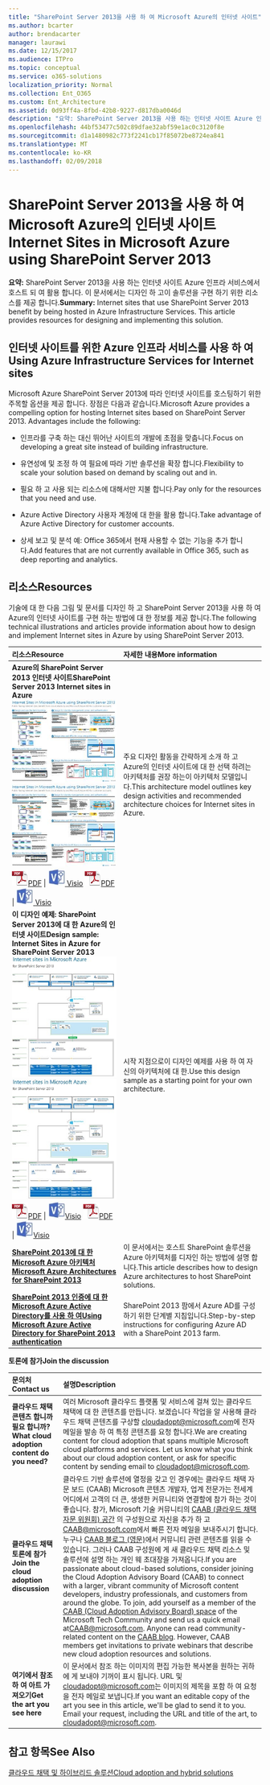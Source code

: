 ```yaml
---
title: "SharePoint Server 2013을 사용 하 여 Microsoft Azure의 인터넷 사이트"
ms.author: bcarter
author: brendacarter
manager: laurawi
ms.date: 12/15/2017
ms.audience: ITPro
ms.topic: conceptual
ms.service: o365-solutions
localization_priority: Normal
ms.collection: Ent_O365
ms.custom: Ent_Architecture
ms.assetid: 0d93ff4a-8fbd-42b8-9227-d817dba0046d
description: "요약: SharePoint Server 2013을 사용 하는 인터넷 사이트 Azure 인프라 서비스에서 호스트 되 여 활용 합니다. 이 문서에서는 디자인 하 고이 솔루션을 구현 하기 위한 리소스를 제공 합니다."
ms.openlocfilehash: 44bf53477c502c89dfae32abf59e1ac0c3120f8e
ms.sourcegitcommit: d1a1480982c773f2241cb17f85072be8724ea841
ms.translationtype: MT
ms.contentlocale: ko-KR
ms.lasthandoff: 02/09/2018
---
```

# <a name="internet-sites-in-microsoft-azure-using-sharepoint-server-2013"></a><span data-ttu-id="affd8-104">SharePoint Server 2013을 사용 하 여 Microsoft Azure의 인터넷 사이트</span><span class="sxs-lookup"><span data-stu-id="affd8-104">Internet Sites in Microsoft Azure using SharePoint Server 2013</span></span>

 <span data-ttu-id="affd8-p102">**요약:** SharePoint Server 2013을 사용 하는 인터넷 사이트 Azure 인프라 서비스에서 호스트 되 여 활용 합니다. 이 문서에서는 디자인 하 고이 솔루션을 구현 하기 위한 리소스를 제공 합니다.</span><span class="sxs-lookup"><span data-stu-id="affd8-p102">**Summary:** Internet sites that use SharePoint Server 2013 benefit by being hosted in Azure Infrastructure Services. This article provides resources for designing and implementing this solution.</span></span>
  
## <a name="using-azure-infrastructure-services-for-internet-sites"></a><span data-ttu-id="affd8-107">인터넷 사이트를 위한 Azure 인프라 서비스를 사용 하 여</span><span class="sxs-lookup"><span data-stu-id="affd8-107">Using Azure Infrastructure Services for Internet sites</span></span>

<span data-ttu-id="affd8-p103">Microsoft Azure SharePoint Server 2013에 따라 인터넷 사이트를 호스팅하기 위한 주목할 옵션을 제공 합니다. 장점은 다음과 같습니다.</span><span class="sxs-lookup"><span data-stu-id="affd8-p103">Microsoft Azure provides a compelling option for hosting Internet sites based on SharePoint Server 2013. Advantages include the following:</span></span>
  
- <span data-ttu-id="affd8-110">인프라를 구축 하는 대신 뛰어난 사이트의 개발에 초점을 맞춥니다.</span><span class="sxs-lookup"><span data-stu-id="affd8-110">Focus on developing a great site instead of building infrastructure.</span></span>
    
- <span data-ttu-id="affd8-111">유연성에 및 조정 하 여 필요에 따라 기반 솔루션을 확장 합니다.</span><span class="sxs-lookup"><span data-stu-id="affd8-111">Flexibility to scale your solution based on demand by scaling out and in.</span></span>
    
- <span data-ttu-id="affd8-112">필요 하 고 사용 되는 리소스에 대해서만 지불 합니다.</span><span class="sxs-lookup"><span data-stu-id="affd8-112">Pay only for the resources that you need and use.</span></span>
    
- <span data-ttu-id="affd8-113">Azure Active Directory 사용자 계정에 대 한을 활용 합니다.</span><span class="sxs-lookup"><span data-stu-id="affd8-113">Take advantage of Azure Active Directory for customer accounts.</span></span>
    
- <span data-ttu-id="affd8-114">상세 보고 및 분석 예: Office 365에서 현재 사용할 수 없는 기능을 추가 합니다.</span><span class="sxs-lookup"><span data-stu-id="affd8-114">Add features that are not currently available in Office 365, such as deep reporting and analytics.</span></span>
    
## <a name="resources"></a><span data-ttu-id="affd8-115">리소스</span><span class="sxs-lookup"><span data-stu-id="affd8-115">Resources</span></span>

<span data-ttu-id="affd8-116">기술에 대 한 다음 그림 및 문서를 디자인 하 고 SharePoint Server 2013을 사용 하 여 Azure의 인터넷 사이트를 구현 하는 방법에 대 한 정보를 제공 합니다.</span><span class="sxs-lookup"><span data-stu-id="affd8-116">The following technical illustrations and articles provide information about how to design and implement Internet sites in Azure by using SharePoint Server 2013.</span></span>
  
|<span data-ttu-id="affd8-117">**리소스**</span><span class="sxs-lookup"><span data-stu-id="affd8-117">**Resource**</span></span>|<span data-ttu-id="affd8-118">**자세한 내용**</span><span class="sxs-lookup"><span data-stu-id="affd8-118">**More information**</span></span>|
|:-----|:-----|
|<span data-ttu-id="affd8-119">**Azure의 SharePoint Server 2013 인터넷 사이트**</span><span class="sxs-lookup"><span data-stu-id="affd8-119">**SharePoint Server 2013 Internet sites in Azure**</span></span> <br/> <span data-ttu-id="affd8-120">[![SharePoint를 사용 하 여 Azure의 인터넷 사이트의 이미지](images/MS_AZ_SPInternetSites.jpg)          ](https://go.microsoft.com/fwlink/p/?LinkId=392552)</span><span class="sxs-lookup"><span data-stu-id="affd8-120">[![Image of Internet sites in Azure using SharePoint](images/MS_AZ_SPInternetSites.jpg)          ](https://go.microsoft.com/fwlink/p/?LinkId=392552)</span></span> <br/> <span data-ttu-id="affd8-121">![PDF 파일](images/ITPro_Other_PDFicon.png)[PDF](https://go.microsoft.com/fwlink/p/?LinkId=392552) \| [ ![Visio 파일](images/ITPro_Other_VisioIcon.jpg)          ](https://go.microsoft.com/fwlink/p/?LinkId=392551)[Visio](https://go.microsoft.com/fwlink/p/?LinkId=392551)  </span><span class="sxs-lookup"><span data-stu-id="affd8-121">![PDF file](images/ITPro_Other_PDFicon.png)[PDF](https://go.microsoft.com/fwlink/p/?LinkId=392552)  \| [![Visio file](images/ITPro_Other_VisioIcon.jpg)          ](https://go.microsoft.com/fwlink/p/?LinkId=392551)[Visio](https://go.microsoft.com/fwlink/p/?LinkId=392551)</span></span> <br/> |<span data-ttu-id="affd8-122">주요 디자인 활동을 간략하게 소개 하 고 Azure의 인터넷 사이트에 대 한 선택 하려는 아키텍처를 권장 하는이 아키텍처 모델입니다.</span><span class="sxs-lookup"><span data-stu-id="affd8-122">This architecture model outlines key design activities and recommended architecture choices for Internet sites in Azure.</span></span>  <br/> |
|<span data-ttu-id="affd8-123">**이 디자인 예제: SharePoint Server 2013에 대 한 Azure의 인터넷 사이트**</span><span class="sxs-lookup"><span data-stu-id="affd8-123">**Design sample: Internet Sites in Azure for SharePoint Server 2013**</span></span> <br/> <span data-ttu-id="affd8-124">[![이 디자인 예제 이미지: SharePoint 2013에 대 한 Microsoft Azure의 인터넷 사이트](images/MS_AZ_InternetSitesDesignSample.jpg)          ](https://go.microsoft.com/fwlink/p/?LinkId=392549)</span><span class="sxs-lookup"><span data-stu-id="affd8-124">[![Image of the Design sample: Internet sites in Microsoft Azure for SharePoint 2013](images/MS_AZ_InternetSitesDesignSample.jpg)          ](https://go.microsoft.com/fwlink/p/?LinkId=392549)</span></span> <br/> <span data-ttu-id="affd8-125">![PDF 파일](images/ITPro_Other_PDFicon.png)[PDF](https://go.microsoft.com/fwlink/p/?LinkId=392549) \| ![Visio 파일](images/ITPro_Other_VisioIcon.jpg)[Visio](https://go.microsoft.com/fwlink/p/?LinkId=392548)  </span><span class="sxs-lookup"><span data-stu-id="affd8-125">![PDF file](images/ITPro_Other_PDFicon.png)[PDF](https://go.microsoft.com/fwlink/p/?LinkId=392549)  \| ![Visio file](images/ITPro_Other_VisioIcon.jpg)[Visio](https://go.microsoft.com/fwlink/p/?LinkId=392548)</span></span> <br/> |<span data-ttu-id="affd8-126">시작 지점으로이 디자인 예제를 사용 하 여 자신의 아키텍처에 대 한.</span><span class="sxs-lookup"><span data-stu-id="affd8-126">Use this design sample as a starting point for your own architecture.</span></span>  <br/> |
|<span data-ttu-id="affd8-127">**[SharePoint 2013에 대 한 Microsoft Azure 아키텍처](microsoft-azure-architectures-for-sharepoint-2013.md)**</span><span class="sxs-lookup"><span data-stu-id="affd8-127">**[Microsoft Azure Architectures for SharePoint 2013](microsoft-azure-architectures-for-sharepoint-2013.md)**</span></span> <br/> |<span data-ttu-id="affd8-128">이 문서에서는 호스트 SharePoint 솔루션을 Azure 아키텍처를 디자인 하는 방법에 설명 합니다.</span><span class="sxs-lookup"><span data-stu-id="affd8-128">This article describes how to design Azure architectures to host SharePoint solutions.</span></span>  <br/> |
|<span data-ttu-id="affd8-129">**[SharePoint 2013 인증에 대 한 Microsoft Azure Active Directory를 사용 하 여](using-microsoft-azure-active-directory-for-sharepoint-2013-authentication.md)**</span><span class="sxs-lookup"><span data-stu-id="affd8-129">**[Using Microsoft Azure Active Directory for SharePoint 2013 authentication](using-microsoft-azure-active-directory-for-sharepoint-2013-authentication.md)**</span></span> <br/> |<span data-ttu-id="affd8-130">SharePoint 2013 팜에서 Azure AD를 구성 하기 위한 단계별 지침입니다.</span><span class="sxs-lookup"><span data-stu-id="affd8-130">Step-by-step instructions for configuring Azure AD with a SharePoint 2013 farm.</span></span>  <br/> |
   
<span data-ttu-id="affd8-131">**토론에 참가**</span><span class="sxs-lookup"><span data-stu-id="affd8-131">**Join the discussion**</span></span>

|<span data-ttu-id="affd8-132">**문의처**</span><span class="sxs-lookup"><span data-stu-id="affd8-132">**Contact us**</span></span>|<span data-ttu-id="affd8-133">**설명**</span><span class="sxs-lookup"><span data-stu-id="affd8-133">**Description**</span></span>|
|:-----|:-----|
|<span data-ttu-id="affd8-134">**클라우드 채택 콘텐츠 합니까 필요 합니까?**</span><span class="sxs-lookup"><span data-stu-id="affd8-134">**What cloud adoption content do you need?**</span></span> <br/> |<span data-ttu-id="affd8-p104">여러 Microsoft 클라우드 플랫폼 및 서비스에 걸쳐 있는 클라우드 채택에 대 한 콘텐츠를 만듭니다. 보겠습니다 작업을 알 사용해 클라우드 채택 콘텐츠를 구상할 [cloudadopt@microsoft.com](mailto:cloudadopt@microsoft.com?Subject=[Cloud%20Adoption%20Content%20Feedback]:%20)에 전자 메일을 발송 하 여 특정 콘텐츠를 요청 합니다.</span><span class="sxs-lookup"><span data-stu-id="affd8-p104">We are creating content for cloud adoption that spans multiple Microsoft cloud platforms and services. Let us know what you think about our cloud adoption content, or ask for specific content by sending email to [cloudadopt@microsoft.com](mailto:cloudadopt@microsoft.com?Subject=[Cloud%20Adoption%20Content%20Feedback]:%20).  </span></span><br/> |
|<span data-ttu-id="affd8-137">**클라우드 채택 토론에 참가**</span><span class="sxs-lookup"><span data-stu-id="affd8-137">**Join the cloud adoption discussion**</span></span> <br/> |<span data-ttu-id="affd8-p105">클라우드 기반 솔루션에 열정을 갖고 인 경우에는 클라우드 채택 자문 보드 (CAAB) Microsoft 콘텐츠 개발자, 업계 전문가는 전세계 어디에서 고객의 더 큰, 생생한 커뮤니티와 연결할에 참가 하는 것이 좋습니다. 참가, Microsoft 기술 커뮤니티의 [CAAB (클라우드 채택 자문 위원회) 공간](https://aka.ms/caab) 의 구성원으로 자신을 추가 하 고[CAAB@microsoft.com](mailto:caab@microsoft.com?Subject=I%20just%20joined%20the%20Cloud%20Adoption%20Advisory%20Board!)에서 빠른 전자 메일을 보내주시기 합니다. 누구나 [CAAB 블로그 (영문)](https://blogs.technet.com/b/solutions_advisory_board/)에서 커뮤니티 관련 콘텐츠를 읽을 수 있습니다. 그러나 CAAB 구성원에 게 새 클라우드 채택 리소스 및 솔루션에 설명 하는 개인 웨 초대장을 가져옵니다.</span><span class="sxs-lookup"><span data-stu-id="affd8-p105">If you are passionate about cloud-based solutions, consider joining the Cloud Adoption Advisory Board (CAAB) to connect with a larger, vibrant community of Microsoft content developers, industry professionals, and customers from around the globe. To join, add yourself as a member of the [CAAB (Cloud Adoption Advisory Board) space](https://aka.ms/caab) of the Microsoft Tech Community and send us a quick email at[CAAB@microsoft.com](mailto:caab@microsoft.com?Subject=I%20just%20joined%20the%20Cloud%20Adoption%20Advisory%20Board!). Anyone can read community-related content on the [CAAB blog](https://blogs.technet.com/b/solutions_advisory_board/). However, CAAB members get invitations to private webinars that describe new cloud adoption resources and solutions.  </span></span><br/> |
|<span data-ttu-id="affd8-141">**여기에서 참조 하 여 아트 가져오기**</span><span class="sxs-lookup"><span data-stu-id="affd8-141">**Get the art you see here**</span></span> <br/> |<span data-ttu-id="affd8-p106">이 문서에서 참조 하는 이미지의 편집 가능한 복사본을 원하는 귀하에 게 보내야 기꺼이 표시 됩니다. URL 및 [cloudadopt@microsoft.com](mailto:cloudadopt@microsoft.com?subject=[Art%20Request]:%20)는 이미지의 제목을 포함 하 여 요청을 전자 메일로 보냅니다.</span><span class="sxs-lookup"><span data-stu-id="affd8-p106">If you want an editable copy of the art you see in this article, we'll be glad to send it to you. Email your request, including the URL and title of the art, to [cloudadopt@microsoft.com](mailto:cloudadopt@microsoft.com?subject=[Art%20Request]:%20).  </span></span><br/> |
   
## <a name="see-also"></a><span data-ttu-id="affd8-144">참고 항목</span><span class="sxs-lookup"><span data-stu-id="affd8-144">See Also</span></span>

[<span data-ttu-id="affd8-145">클라우드 채택 및 하이브리드 솔루션</span><span class="sxs-lookup"><span data-stu-id="affd8-145">Cloud adoption and hybrid solutions</span></span>](cloud-adoption-and-hybrid-solutions.md)



